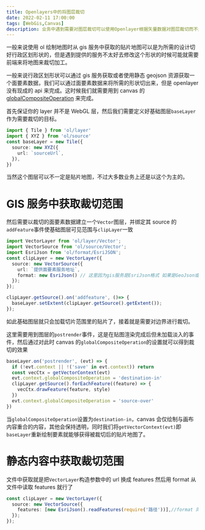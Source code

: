 ```yaml
---
title: Openlayers中的将图层裁切
date: 2022-02-11 17:00:00
tags: [WebGis,Canvas]
description: 业务中遇到需要对图层裁切可以使用Openlayer根据矢量数据对图层裁切而不是依赖于gis所发布的服务
---
```


一般来说使用 ol 绘制地图时从 gis 服务中获取的贴片地图可以是为所需的设计切好行政区划形状的，但是遇到提供的服务不太好去修改这个形状的时候可能就需要前端来将地图来裁切加工。

一般来说行政区划形状可以通过 gis 服务获取或者使用静态 geojson 资源获取一个面要素数据，我们可以通过面要素数据来将所需的形状切出来，但是 openlayer 没有现成的 api 来完成。这时候我们就需要用到 canvas 的 [globalCompositeOperation](https://developer.mozilla.org/zh-CN/docs/Web/API/CanvasRenderingContext2D/globalCompositeOperation) 来完成。

首先保证你的 layer 并不是 WebGL 层，然后我们需要定义好基础图层`baseLayer`作为需要裁切的目标。

```typescript
import { Tile } from 'ol/layer'
import { XYZ } from 'ol/source'
const baseLayer = new Tile({
  source: new XYZ({
    url: `sourceUrl`,
  }),
})
```

当然这个图层可以不一定是贴片地图，不过大多数业务上还是以这个为主的。

# GIS 服务中获取裁切范围

然后需要以裁切的面要素数据建立一个`Vector`图层，并绑定其 source 的`addFeature`事件使基础图层可见范围与`clipLayer`一致

```typescript
import VectorLayer from 'ol/layer/Vector';
import VectorSource from 'ol/source/Vector';
import EsriJson from 'ol/format/EsriJSON';
const clipLayer = new VectorLayer({
  source: new VectorSource({
    url: `提供面要素服务地址`,
    format: new EsriJson() // 这里因为gis服务是EsriJson格式 如果是GeoJson或其他则使用对应的format
  });
});

clipLayer.getSource().on('addfeature', ()=> {
  baseLayer.setExtent(clipLayer.getSource().getExtent());
});
```

如此基础图层就只会加载切片范围里的贴片了，接着就是需要对边界进行裁切。

这里需要用到图层的`postrender`事件，这是在贴图渲染完成后但未加载淡入的事件，然后通过对此时 canvas 的`globalCompositeOperation`的设置就可以得到裁切的效果

```typescript
baseLayer.on('postrender', (evt) => {
  if (!evt.context || !('save' in evt.context)) return
  const vecCtx = getVectorContext(evt)
  evt.context.globalCompositeOperation = 'destination-in'
  clipLayer.getSource().forEachFeature((feature) => {
    vecCtx.drawFeature(feature, style)
  })
  evt.context.globalCompositeOperation = 'source-over'
})
```

当`globalCompositeOperation`设置为`destination-in`，canvas 会仅绘制与画布内容重合的内容，其他会保持透明，同时我们将`getVectorContext(evt)`即`baseLayer`重新绘制要素就能够获得被裁切后的贴片地图了。

# 静态内容中获取裁切范围

文件中获取就是把`VectorLayer`构造参数中的 url 换成 features 然后用 format 从文件中读取 features 就行了

```typescript
const clipLayer = new VectorLayer({
  source: new VectorSource({
    features: [new EsriJson().readFeatures(require('路径'))],//format 同服务
  });
});
```
